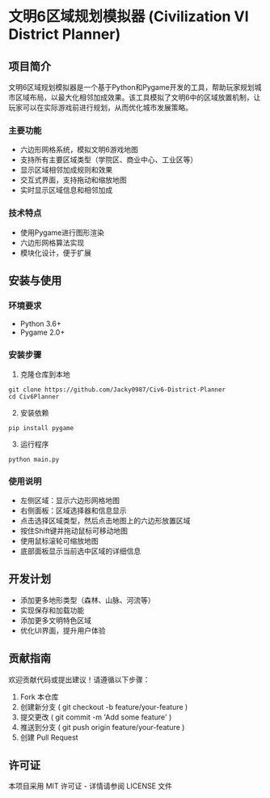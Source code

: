 # 文明6区域规划模拟器 (Civilization VI District Planner)
## 项目简介
文明6区域规划模拟器是一个基于Python和Pygame开发的工具，帮助玩家规划城市区域布局，以最大化相邻加成效果。该工具模拟了文明6中的区域放置机制，让玩家可以在实际游戏前进行规划，从而优化城市发展策略。

### 主要功能
- 六边形网格系统，模拟文明6游戏地图
- 支持所有主要区域类型（学院区、商业中心、工业区等）
- 显示区域相邻加成规则和效果
- 交互式界面，支持拖动和缩放地图
- 实时显示区域信息和相邻加成
### 技术特点
- 使用Pygame进行图形渲染
- 六边形网格算法实现
- 模块化设计，便于扩展
## 安装与使用
### 环境要求
- Python 3.6+
- Pygame 2.0+
### 安装步骤
1. 克隆仓库到本地
```
git clone https://github.com/Jacky0987/Civ6-District-Planner
cd Civ6Planner
```
2. 安装依赖
```
pip install pygame
```
3. 运行程序
```
python main.py
```
### 使用说明
- 左侧区域：显示六边形网格地图
- 右侧面板：区域选择器和信息显示
- 点击选择区域类型，然后点击地图上的六边形放置区域
- 按住Shift键并拖动鼠标可移动地图
- 使用鼠标滚轮可缩放地图
- 底部面板显示当前选中区域的详细信息
## 开发计划
- 添加更多地形类型（森林、山脉、河流等）
- 实现保存和加载功能
- 添加更多文明特色区域
- 优化UI界面，提升用户体验
## 贡献指南
欢迎贡献代码或提出建议！请遵循以下步骤：

1. Fork 本仓库
2. 创建新分支 ( git checkout -b feature/your-feature )
3. 提交更改 ( git commit -m 'Add some feature' )
4. 推送到分支 ( git push origin feature/your-feature )
5. 创建 Pull Request
## 许可证
本项目采用 MIT 许可证 - 详情请参阅 LICENSE 文件